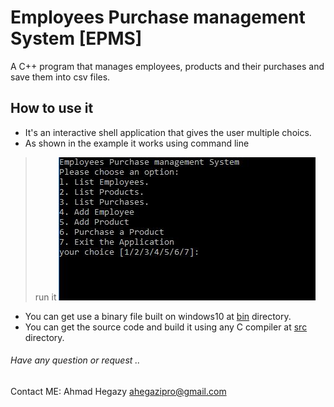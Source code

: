 # Employees Purchase management System [EPMS]
A C++ program that manages employees, products and their purchases and save them into csv files.

## How to use it
- It's an interactive shell application that gives the user multiple choics.
- As shown in the example it works using command line
> run it
![Example one](screenshots/epms.JPG)


- You can get use a binary file built on windows10 at [bin](bin/epms.exe) directory.
- You can get the source code and build it using any C compiler at [src](src/epms.cpp) directory.

###### Have any question or request .. 
Contact ME: Ahmad Hegazy <ahegazipro@gmail.com>
